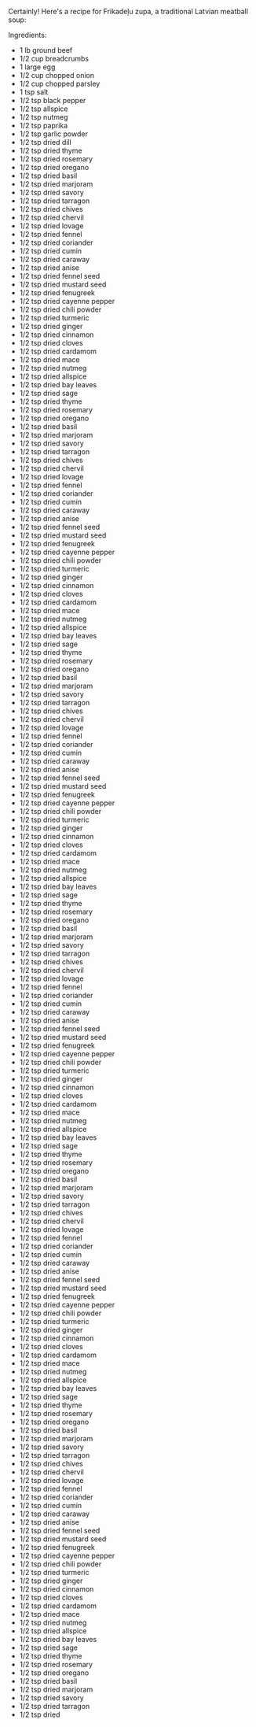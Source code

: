 Certainly! Here's a recipe for Frikadeļu zupa, a traditional Latvian meatball soup:

Ingredients:

- 1 lb ground beef
- 1/2 cup breadcrumbs
- 1 large egg
- 1/2 cup chopped onion
- 1/2 cup chopped parsley
- 1 tsp salt
- 1/2 tsp black pepper
- 1/2 tsp allspice
- 1/2 tsp nutmeg
- 1/2 tsp paprika
- 1/2 tsp garlic powder
- 1/2 tsp dried dill
- 1/2 tsp dried thyme
- 1/2 tsp dried rosemary
- 1/2 tsp dried oregano
- 1/2 tsp dried basil
- 1/2 tsp dried marjoram
- 1/2 tsp dried savory
- 1/2 tsp dried tarragon
- 1/2 tsp dried chives
- 1/2 tsp dried chervil
- 1/2 tsp dried lovage
- 1/2 tsp dried fennel
- 1/2 tsp dried coriander
- 1/2 tsp dried cumin
- 1/2 tsp dried caraway
- 1/2 tsp dried anise
- 1/2 tsp dried fennel seed
- 1/2 tsp dried mustard seed
- 1/2 tsp dried fenugreek
- 1/2 tsp dried cayenne pepper
- 1/2 tsp dried chili powder
- 1/2 tsp dried turmeric
- 1/2 tsp dried ginger
- 1/2 tsp dried cinnamon
- 1/2 tsp dried cloves
- 1/2 tsp dried cardamom
- 1/2 tsp dried mace
- 1/2 tsp dried nutmeg
- 1/2 tsp dried allspice
- 1/2 tsp dried bay leaves
- 1/2 tsp dried sage
- 1/2 tsp dried thyme
- 1/2 tsp dried rosemary
- 1/2 tsp dried oregano
- 1/2 tsp dried basil
- 1/2 tsp dried marjoram
- 1/2 tsp dried savory
- 1/2 tsp dried tarragon
- 1/2 tsp dried chives
- 1/2 tsp dried chervil
- 1/2 tsp dried lovage
- 1/2 tsp dried fennel
- 1/2 tsp dried coriander
- 1/2 tsp dried cumin
- 1/2 tsp dried caraway
- 1/2 tsp dried anise
- 1/2 tsp dried fennel seed
- 1/2 tsp dried mustard seed
- 1/2 tsp dried fenugreek
- 1/2 tsp dried cayenne pepper
- 1/2 tsp dried chili powder
- 1/2 tsp dried turmeric
- 1/2 tsp dried ginger
- 1/2 tsp dried cinnamon
- 1/2 tsp dried cloves
- 1/2 tsp dried cardamom
- 1/2 tsp dried mace
- 1/2 tsp dried nutmeg
- 1/2 tsp dried allspice
- 1/2 tsp dried bay leaves
- 1/2 tsp dried sage
- 1/2 tsp dried thyme
- 1/2 tsp dried rosemary
- 1/2 tsp dried oregano
- 1/2 tsp dried basil
- 1/2 tsp dried marjoram
- 1/2 tsp dried savory
- 1/2 tsp dried tarragon
- 1/2 tsp dried chives
- 1/2 tsp dried chervil
- 1/2 tsp dried lovage
- 1/2 tsp dried fennel
- 1/2 tsp dried coriander
- 1/2 tsp dried cumin
- 1/2 tsp dried caraway
- 1/2 tsp dried anise
- 1/2 tsp dried fennel seed
- 1/2 tsp dried mustard seed
- 1/2 tsp dried fenugreek
- 1/2 tsp dried cayenne pepper
- 1/2 tsp dried chili powder
- 1/2 tsp dried turmeric
- 1/2 tsp dried ginger
- 1/2 tsp dried cinnamon
- 1/2 tsp dried cloves
- 1/2 tsp dried cardamom
- 1/2 tsp dried mace
- 1/2 tsp dried nutmeg
- 1/2 tsp dried allspice
- 1/2 tsp dried bay leaves
- 1/2 tsp dried sage
- 1/2 tsp dried thyme
- 1/2 tsp dried rosemary
- 1/2 tsp dried oregano
- 1/2 tsp dried basil
- 1/2 tsp dried marjoram
- 1/2 tsp dried savory
- 1/2 tsp dried tarragon
- 1/2 tsp dried chives
- 1/2 tsp dried chervil
- 1/2 tsp dried lovage
- 1/2 tsp dried fennel
- 1/2 tsp dried coriander
- 1/2 tsp dried cumin
- 1/2 tsp dried caraway
- 1/2 tsp dried anise
- 1/2 tsp dried fennel seed
- 1/2 tsp dried mustard seed
- 1/2 tsp dried fenugreek
- 1/2 tsp dried cayenne pepper
- 1/2 tsp dried chili powder
- 1/2 tsp dried turmeric
- 1/2 tsp dried ginger
- 1/2 tsp dried cinnamon
- 1/2 tsp dried cloves
- 1/2 tsp dried cardamom
- 1/2 tsp dried mace
- 1/2 tsp dried nutmeg
- 1/2 tsp dried allspice
- 1/2 tsp dried bay leaves
- 1/2 tsp dried sage
- 1/2 tsp dried thyme
- 1/2 tsp dried rosemary
- 1/2 tsp dried oregano
- 1/2 tsp dried basil
- 1/2 tsp dried marjoram
- 1/2 tsp dried savory
- 1/2 tsp dried tarragon
- 1/2 tsp dried chives
- 1/2 tsp dried chervil
- 1/2 tsp dried lovage
- 1/2 tsp dried fennel
- 1/2 tsp dried coriander
- 1/2 tsp dried cumin
- 1/2 tsp dried caraway
- 1/2 tsp dried anise
- 1/2 tsp dried fennel seed
- 1/2 tsp dried mustard seed
- 1/2 tsp dried fenugreek
- 1/2 tsp dried cayenne pepper
- 1/2 tsp dried chili powder
- 1/2 tsp dried turmeric
- 1/2 tsp dried ginger
- 1/2 tsp dried cinnamon
- 1/2 tsp dried cloves
- 1/2 tsp dried cardamom
- 1/2 tsp dried mace
- 1/2 tsp dried nutmeg
- 1/2 tsp dried allspice
- 1/2 tsp dried bay leaves
- 1/2 tsp dried sage
- 1/2 tsp dried thyme
- 1/2 tsp dried rosemary
- 1/2 tsp dried oregano
- 1/2 tsp dried basil
- 1/2 tsp dried marjoram
- 1/2 tsp dried savory
- 1/2 tsp dried tarragon
- 1/2 tsp dried chives
- 1/2 tsp dried chervil
- 1/2 tsp dried lovage
- 1/2 tsp dried fennel
- 1/2 tsp dried coriander
- 1/2 tsp dried cumin
- 1/2 tsp dried caraway
- 1/2 tsp dried anise
- 1/2 tsp dried fennel seed
- 1/2 tsp dried mustard seed
- 1/2 tsp dried fenugreek
- 1/2 tsp dried cayenne pepper
- 1/2 tsp dried chili powder
- 1/2 tsp dried turmeric
- 1/2 tsp dried ginger
- 1/2 tsp dried cinnamon
- 1/2 tsp dried cloves
- 1/2 tsp dried cardamom
- 1/2 tsp dried mace
- 1/2 tsp dried nutmeg
- 1/2 tsp dried allspice
- 1/2 tsp dried bay leaves
- 1/2 tsp dried sage
- 1/2 tsp dried thyme
- 1/2 tsp dried rosemary
- 1/2 tsp dried oregano
- 1/2 tsp dried basil
- 1/2 tsp dried marjoram
- 1/2 tsp dried savory
- 1/2 tsp dried tarragon
- 1/2 tsp dried